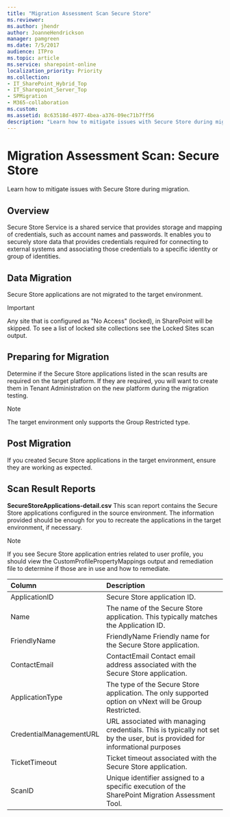 ```yaml
---
title: "Migration Assessment Scan Secure Store"
ms.reviewer: 
ms.author: jhendr
author: JoanneHendrickson
manager: pamgreen
ms.date: 7/5/2017
audience: ITPro
ms.topic: article
ms.service: sharepoint-online
localization_priority: Priority
ms.collection:
- IT_SharePoint_Hybrid_Top
- IT_Sharepoint_Server_Top
- SPMigration
- M365-collaboration
ms.custom:
ms.assetid: 8c63518d-4977-4bea-a376-09ec71b7ff56
description: "Learn how to mitigate issues with Secure Store during migration."
---
```


# Migration Assessment Scan: Secure Store

Learn how to mitigate issues with Secure Store during migration.
  
## Overview

Secure Store Service is a shared service that provides storage and mapping of credentials, such as account names and passwords. It enables you to securely store data that provides credentials required for connecting to external systems and associating those credentials to a specific identity or group of identities.
  
## Data Migration

Secure Store applications are not migrated to the target environment.
  
> [!IMPORTANT]
> Any site that is configured as "No Access" (locked), in SharePoint will be skipped. To see a list of locked site collections see the Locked Sites scan output. 
  
## Preparing for Migration

Determine if the Secure Store applications listed in the scan results are required on the target platform. If they are required, you will want to create them in Tenant Administration on the new platform during the migration testing.
  
> [!NOTE]
> The target environment only supports the Group Restricted type. 
  
## Post Migration

If you created Secure Store applications in the target environment, ensure they are working as expected.
  
## Scan Result Reports

 **SecureStoreApplications-detail.csv** This scan report contains the Secure Store applications configured in the source environment. The information provided should be enough for you to recreate the applications in the target environment, if necessary. 
  
> [!NOTE]
> If you see Secure Store application entries related to user profile, you should view the CustomProfilePropertyMappings output and remediation file to determine if those are in use and how to remediate. 
  
|**Column**|**Description**|
|:-----|:-----|
|ApplicationID  <br/> |Secure Store application ID.  <br/> |
|Name  <br/> |The name of the Secure Store application. This typically matches the Application ID.  <br/> |
|FriendlyName  <br/> |FriendlyName Friendly name for the Secure Store application.  <br/> |
|ContactEmail  <br/> |ContactEmail Contact email address associated with the Secure Store application.  <br/> |
|ApplicationType  <br/> |The type of the Secure Store application. The only supported option on vNext will be Group Restricted.  <br/> |
|CredentialManagementURL  <br/> |URL associated with managing credentials. This is typically not set by the user, but is provided for informational purposes  <br/> |
|TicketTimeout  <br/> |Ticket timeout associated with the Secure Store application.  <br/> |
|ScanID  <br/> |Unique identifier assigned to a specific execution of the SharePoint Migration Assessment Tool.  <br/> |
   


